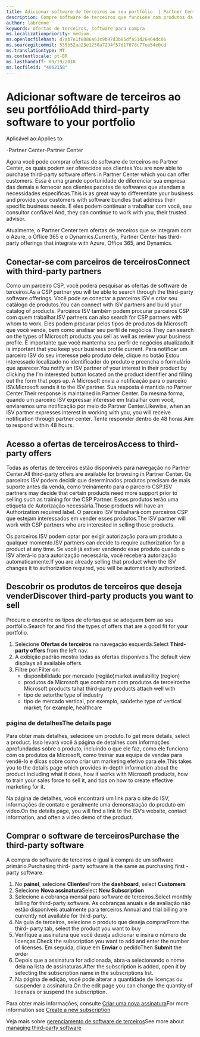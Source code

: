 ```yaml
---
title: Adicionar software de terceiros ao seu portfólio  | Partner Center
description: Compre software de terceiros que funcione com produtos da Microsoft
author: labrenne
keywords: ofertas de terceiros, software para compra
ms.localizationpriority: medium
ms.openlocfilehash: d7ab7e1f8886a63c9b97d3b85dfa51d26464dc06
ms.sourcegitcommit: 535b52aa23e1250a7294f57d17078c77ee54e0cd
ms.translationtype: MT
ms.contentlocale: pt-BR
ms.lasthandoff: 09/19/2018
ms.locfileid: "4062158"
---
```

# <a name="add-third-party-software-to-your-portfolio"></a><span data-ttu-id="74bf1-104">Adicionar software de terceiros ao seu portfólio</span><span class="sxs-lookup"><span data-stu-id="74bf1-104">Add third-party software to your portfolio</span></span>

<span data-ttu-id="74bf1-105">Aplicável ao:</span><span class="sxs-lookup"><span data-stu-id="74bf1-105">Applies to:</span></span>

<span data-ttu-id="74bf1-106">-Partner Center</span><span class="sxs-lookup"><span data-stu-id="74bf1-106">-Partner Center</span></span>

<span data-ttu-id="74bf1-107">Agora você pode comprar ofertas de software de terceiros no Partner Center, os quais podem ser oferecidos aos clientes.</span><span class="sxs-lookup"><span data-stu-id="74bf1-107">You are now able to purchase third-party software offers in Partner Center which you can offer customers.</span></span> <span data-ttu-id="74bf1-108">Essa é uma grande oportunidade de diferenciar sua empresa das demais e fornecer aos clientes pacotes de softwares que atendam a necessidades específicas.</span><span class="sxs-lookup"><span data-stu-id="74bf1-108">This is as great way to differentiate your business and provide your customers with software bundles that address their specific business needs.</span></span> <span data-ttu-id="74bf1-109">E eles podem continuar a trabalhar com você, seu consultor confiável.</span><span class="sxs-lookup"><span data-stu-id="74bf1-109">And, they can continue to work with you, their trusted advisor.</span></span>

<span data-ttu-id="74bf1-110">Atualmente, o Partner Center tem ofertas de terceiros que se integram com o Azure, o Office 365 e o Dynamics.</span><span class="sxs-lookup"><span data-stu-id="74bf1-110">Currently, Partner Center has third-party offerings that integrate with Azure, Office 365, and Dynamics.</span></span> 

## <a name="connect-with-third-party-partners"></a><span data-ttu-id="74bf1-111">Conectar-se com parceiros de terceiros</span><span class="sxs-lookup"><span data-stu-id="74bf1-111">Connect with third-party partners</span></span>
 
<span data-ttu-id="74bf1-112">Como um parceiro CSP, você poderá pesquisar as ofertas de software de terceiros.</span><span class="sxs-lookup"><span data-stu-id="74bf1-112">As a CSP partner you will be able to search through the third-party software offerings.</span></span> <span data-ttu-id="74bf1-113">Você pode se conectar a parceiros ISV e criar seu catálogo de produtos.</span><span class="sxs-lookup"><span data-stu-id="74bf1-113">You can connect with ISV partners and build your catalog of products.</span></span> <span data-ttu-id="74bf1-114">Parceiros ISV também podem procurar parceiros CSP com quem trabalhar.</span><span class="sxs-lookup"><span data-stu-id="74bf1-114">ISV partners can also search for CSP partners with whom to work.</span></span> <span data-ttu-id="74bf1-115">Eles podem procurar pelos tipos de produtos da Microsoft que você vende, bem como analisar seu perfil de negócios.</span><span class="sxs-lookup"><span data-stu-id="74bf1-115">They can search on the types of Microsoft products you sell as well as review your business profile.</span></span> <span data-ttu-id="74bf1-116">É importante que você mantenha seu perfil de negócios atualizado.</span><span class="sxs-lookup"><span data-stu-id="74bf1-116">It is important that you keep your business profile current.</span></span> <span data-ttu-id="74bf1-117">Para notificar um parceiro ISV do seu interesse pelo produto dele, clique no botão Estou interessado localizado no identificador do produto e preencha o formulário que aparecer.</span><span class="sxs-lookup"><span data-stu-id="74bf1-117">You notify an ISV partner of your interest in their product by clicking the I’m interested button located on the product identifier and filling out the form that pops up.</span></span> <span data-ttu-id="74bf1-118">A Microsoft envia a notificação para o parceiro ISV.</span><span class="sxs-lookup"><span data-stu-id="74bf1-118">Microsoft sends it to the ISV partner.</span></span> <span data-ttu-id="74bf1-119">Sua resposta é mantida no Partner Center.</span><span class="sxs-lookup"><span data-stu-id="74bf1-119">Their response is maintained in Partner Center.</span></span> <span data-ttu-id="74bf1-120">Da mesma forma, quando um parceiro ISV expressar interesse em trabalhar com você, enviaremos uma notificação por meio do Partner Center.</span><span class="sxs-lookup"><span data-stu-id="74bf1-120">Likewise, when an ISV partner expresses interest in working with you, you will receive notification through partner center.</span></span> <span data-ttu-id="74bf1-121">Tente responder dentro de 48 horas.</span><span class="sxs-lookup"><span data-stu-id="74bf1-121">Aim to respond within 48 hours.</span></span>

## <a name="access-to-third-party-offers"></a><span data-ttu-id="74bf1-122">Acesso a ofertas de terceiros</span><span class="sxs-lookup"><span data-stu-id="74bf1-122">Access to third-party offers</span></span>

<span data-ttu-id="74bf1-123">Todas as ofertas de terceiros estão disponíveis para navegação no Partner Center.</span><span class="sxs-lookup"><span data-stu-id="74bf1-123">All third-party offers are available for browsing in Partner Center.</span></span> <span data-ttu-id="74bf1-124">Os parceiros ISV podem decidir que determinados produtos precisam de mais suporte antes da venda, como treinamento para o parceiro CSP.</span><span class="sxs-lookup"><span data-stu-id="74bf1-124">ISV partners may decide that certain products need more support prior to selling such as training for the CSP Partner.</span></span> <span data-ttu-id="74bf1-125">Esses produtos terão uma etiqueta de Autorização necessária.</span><span class="sxs-lookup"><span data-stu-id="74bf1-125">Those products will have an Authorization required label.</span></span> <span data-ttu-id="74bf1-126">O parceiro ISV trabalhará com parceiros CSP que estejam interessados em vender esses produtos.</span><span class="sxs-lookup"><span data-stu-id="74bf1-126">The ISV partner will work with CSP partners who are interested in selling those products.</span></span> 

<span data-ttu-id="74bf1-127">Os parceiros ISV podem optar por exigir autorização para um produto a qualquer momento.</span><span class="sxs-lookup"><span data-stu-id="74bf1-127">ISV partners can decide to require authorization for a product at any time.</span></span> <span data-ttu-id="74bf1-128">Se você já estiver vendendo esse produto quando o ISV alterá-lo para autorização necessária, você receberá autorização automaticamente.</span><span class="sxs-lookup"><span data-stu-id="74bf1-128">If you are already selling that product when the ISV changes it to authorization required, you will be automatically authorized.</span></span>

## <a name="discover-third-party-products-you-want-to-sell"></a><span data-ttu-id="74bf1-129">Descobrir os produtos de terceiros que deseja vender</span><span class="sxs-lookup"><span data-stu-id="74bf1-129">Discover third-party products you want to sell</span></span>

<span data-ttu-id="74bf1-130">Procure e encontre os tipos de ofertas que se adequem bem ao seu portfólio.</span><span class="sxs-lookup"><span data-stu-id="74bf1-130">Search for and find the types of offers that are a good fit for your portfolio.</span></span> 

1. <span data-ttu-id="74bf1-131">Selecione **Ofertas de terceiros** na navegação esquerda.</span><span class="sxs-lookup"><span data-stu-id="74bf1-131">Select **Third-party offers** from the left nav.</span></span>
2. <span data-ttu-id="74bf1-132">A exibição padrão mostra todas as ofertas disponíveis.</span><span class="sxs-lookup"><span data-stu-id="74bf1-132">The default view displays all available offers.</span></span>
3. <span data-ttu-id="74bf1-133">Filtre por:</span><span class="sxs-lookup"><span data-stu-id="74bf1-133">Filter on:</span></span>
    - <span data-ttu-id="74bf1-134">disponibilidade por mercado (região)</span><span class="sxs-lookup"><span data-stu-id="74bf1-134">market availability (region)</span></span>
    - <span data-ttu-id="74bf1-135">produtos da Microsoft que combinam com produtos de terceiros</span><span class="sxs-lookup"><span data-stu-id="74bf1-135">the Microsoft products tahat third-party products attach well with</span></span>
    - <span data-ttu-id="74bf1-136">tipo de setor</span><span class="sxs-lookup"><span data-stu-id="74bf1-136">the type of industry</span></span>
    - <span data-ttu-id="74bf1-137">tipo de mercado vertical, por exemplo, saúde</span><span class="sxs-lookup"><span data-stu-id="74bf1-137">the type of vertical market, for example, healthcare</span></span>

### <a name="the-details-page"></a><span data-ttu-id="74bf1-138">página de detalhes</span><span class="sxs-lookup"><span data-stu-id="74bf1-138">The details page</span></span>

<span data-ttu-id="74bf1-139">Para obter mais detalhes, selecione um produto.</span><span class="sxs-lookup"><span data-stu-id="74bf1-139">To get more details, select a product.</span></span> <span data-ttu-id="74bf1-140">Isso levará você à página de detalhes com informações aprofundadas sobre o produto, incluindo o que ele faz, como ele funciona com os produtos da Microsoft, como treinar sua equipe de vendas para vendê-lo e dicas sobre como criar um marketing efetivo para ele.</span><span class="sxs-lookup"><span data-stu-id="74bf1-140">This takes you to the details page which provides in-depth information about the product including what it does, how it works with Microsoft products, how to train your sales force to sell it, and tips on how to create effective marketing for it.</span></span>

<span data-ttu-id="74bf1-141">Na página de detalhes, você encontrará um link para o site do ISV, informações de contato e geralmente uma demonstração do produto em vídeo.</span><span class="sxs-lookup"><span data-stu-id="74bf1-141">On the details page, you will find a link to the ISV’s website, contact information, and often a video demo of the product.</span></span> 

## <a name="purchase-the-third-party-software"></a><span data-ttu-id="74bf1-142">Comprar o software de terceiros</span><span class="sxs-lookup"><span data-stu-id="74bf1-142">Purchase the third-party software</span></span>

<span data-ttu-id="74bf1-143">A compra do software de terceiros é igual à compra de um software primário.</span><span class="sxs-lookup"><span data-stu-id="74bf1-143">Purchasing third- party software is the same as purchasing first -party software.</span></span> 

1. <span data-ttu-id="74bf1-144">No **painel**, selecione **Clientes**</span><span class="sxs-lookup"><span data-stu-id="74bf1-144">From the **dashboard**, select **Customers**</span></span>
2. <span data-ttu-id="74bf1-145">Selecione **Nova assinatura**</span><span class="sxs-lookup"><span data-stu-id="74bf1-145">Select **New Subscription**</span></span>
3. <span data-ttu-id="74bf1-146">Selecione a cobrança mensal para software de terceiros.</span><span class="sxs-lookup"><span data-stu-id="74bf1-146">Select monthly billing for third-party software.</span></span> <span data-ttu-id="74bf1-147">As cobranças anuais e de avaliação não estão disponíveis atualmente para terceiros.</span><span class="sxs-lookup"><span data-stu-id="74bf1-147">Annual and trial billing are currently not available for third-party.</span></span>
4. <span data-ttu-id="74bf1-148">Na guia de terceiros, selecione o produto que deseja comprar</span><span class="sxs-lookup"><span data-stu-id="74bf1-148">From the third- party tab, select the product you want to buy</span></span>
5. <span data-ttu-id="74bf1-149">Verifique a assinatura que você deseja adicionar e insira o número de licenças.</span><span class="sxs-lookup"><span data-stu-id="74bf1-149">Check the subscription you want to add and enter the number of licenses.</span></span> <span data-ttu-id="74bf1-150">Em seguida, clique em **Enviar** o pedido</span><span class="sxs-lookup"><span data-stu-id="74bf1-150">Then **Submit** the order</span></span>
6. <span data-ttu-id="74bf1-151">Depois que a assinatura for adicionada, abra-a selecionando o nome dela na lista de assinaturas.</span><span class="sxs-lookup"><span data-stu-id="74bf1-151">After the subscription is added, open it by selecting the subscription name in the subscriptions list.</span></span>
7. <span data-ttu-id="74bf1-152">Na página de edição, você pode alterar a quantidade de licenças ou suspender a assinatura.</span><span class="sxs-lookup"><span data-stu-id="74bf1-152">On the edit page you can change the quantity of licenses or suspend the subscription.</span></span>

<span data-ttu-id="74bf1-153">Para obter mais informações, consulte [Criar uma nova assinatura](create-a-new-subscription.md)</span><span class="sxs-lookup"><span data-stu-id="74bf1-153">For more information see [Create a new subscription](create-a-new-subscription.md)</span></span>

<span data-ttu-id="74bf1-154">Veja mais sobre [gerenciamento de software de terceiros](third-party-help.md)</span><span class="sxs-lookup"><span data-stu-id="74bf1-154">See more about [managing third-party software](third-party-help.md)</span></span>  
